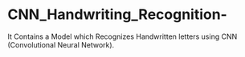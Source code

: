 # CNN_Handwriting_Recognition-
It Contains a Model which Recognizes Handwritten letters using CNN (Convolutional Neural Network).
